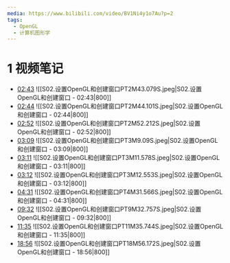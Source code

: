 ```yaml
---
media: https://www.bilibili.com/video/BV1Ni4y1o7Au?p=2
tags:
  - OpenGL
  - 计算机图形学
---
```

# 1 视频笔记
- [02:43](https://www.bilibili.com/video/BV1Ni4y1o7Au?p=2&t=163.078769#t=02:43.08) ![[S02.设置OpenGL和创建窗口PT2M43.079S.jpeg|S02.设置OpenGL和创建窗口 - 02:43|800]] 
- [02:44](https://www.bilibili.com/video/BV1Ni4y1o7Au?p=2&t=164.101203#t=02:44.10) ![[S02.设置OpenGL和创建窗口PT2M44.101S.jpeg|S02.设置OpenGL和创建窗口 - 02:44|800]] 
- [02:52](https://www.bilibili.com/video/BV1Ni4y1o7Au?p=2&t=172.211884#t=02:52.21) ![[S02.设置OpenGL和创建窗口PT2M52.212S.jpeg|S02.设置OpenGL和创建窗口 - 02:52|800]] 
- [03:09](https://www.bilibili.com/video/BV1Ni4y1o7Au?p=2&t=189.090432#t=03:09.09) ![[S02.设置OpenGL和创建窗口PT3M9.09S.jpeg|S02.设置OpenGL和创建窗口 - 03:09|800]] 
- [03:11](https://www.bilibili.com/video/BV1Ni4y1o7Au?p=2&t=191.578185#t=03:11.58) ![[S02.设置OpenGL和创建窗口PT3M11.578S.jpeg|S02.设置OpenGL和创建窗口 - 03:11|800]] 
- [03:12](https://www.bilibili.com/video/BV1Ni4y1o7Au?p=2&t=192.552808#t=03:12.55) ![[S02.设置OpenGL和创建窗口PT3M12.553S.jpeg|S02.设置OpenGL和创建窗口 - 03:12|800]] 
- [04:31](https://www.bilibili.com/video/BV1Ni4y1o7Au?p=2&t=271.566391#t=04:31.57) ![[S02.设置OpenGL和创建窗口PT4M31.566S.jpeg|S02.设置OpenGL和创建窗口 - 04:31|800]] 
- [09:32](https://www.bilibili.com/video/BV1Ni4y1o7Au?p=2&t=572.756604#t=09:32.76) ![[S02.设置OpenGL和创建窗口PT9M32.757S.jpeg|S02.设置OpenGL和创建窗口 - 09:32|800]] 
- [11:35](https://www.bilibili.com/video/BV1Ni4y1o7Au?p=2&t=695.744005#t=11:35.74) ![[S02.设置OpenGL和创建窗口PT11M35.744S.jpeg|S02.设置OpenGL和创建窗口 - 11:35|800]] 
- [18:56](https://www.bilibili.com/video/BV1Ni4y1o7Au?p=2&t=1136.17197#t=18:56.17) ![[S02.设置OpenGL和创建窗口PT18M56.172S.jpeg|S02.设置OpenGL和创建窗口 - 18:56|800]] 